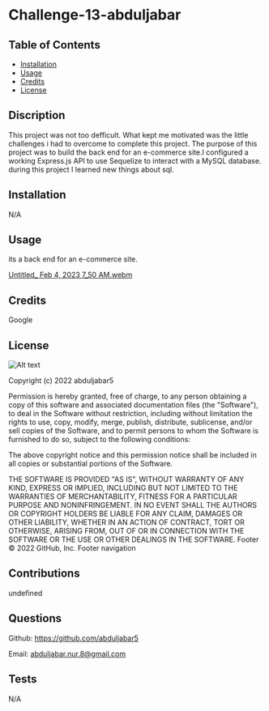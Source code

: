 # Challenge-13-abduljabar

## Table of Contents

- [Installation](#Installation)
- [Usage](#Usage)
- [Credits](#Credits)
- [License](#License)

## Discription
This project was not too defficult. What kept me motivated was the little challenges i had to overcome to complete this project. The purpose of this project was to build the back end for an e-commerce site.I configured a working Express.js API to use Sequelize to interact with a MySQL database. during this project I learned new things about sql.

## Installation

N/A

## Usage

its a back end for an e-commerce site.

[Untitled_ Feb 4, 2023 7_50 AM.webm](https://user-images.githubusercontent.com/115905200/216772098-08008f7b-3f36-40e7-a377-e1c1fdee0668.webm)


## Credits
Google

## License

![Alt text](https://img.shields.io/github/license/abduljabar5/Challenge-13-abduljabar)

Copyright (c) 2022 abduljabar5

Permission is hereby granted, free of charge, to any person obtaining a copy
of this software and associated documentation files (the "Software"), to deal
in the Software without restriction, including without limitation the rights
to use, copy, modify, merge, publish, distribute, sublicense, and/or sell
copies of the Software, and to permit persons to whom the Software is
furnished to do so, subject to the following conditions:

The above copyright notice and this permission notice shall be included in all
copies or substantial portions of the Software.

THE SOFTWARE IS PROVIDED "AS IS", WITHOUT WARRANTY OF ANY KIND, EXPRESS OR
IMPLIED, INCLUDING BUT NOT LIMITED TO THE WARRANTIES OF MERCHANTABILITY,
FITNESS FOR A PARTICULAR PURPOSE AND NONINFRINGEMENT. IN NO EVENT SHALL THE
AUTHORS OR COPYRIGHT HOLDERS BE LIABLE FOR ANY CLAIM, DAMAGES OR OTHER
LIABILITY, WHETHER IN AN ACTION OF CONTRACT, TORT OR OTHERWISE, ARISING FROM,
OUT OF OR IN CONNECTION WITH THE SOFTWARE OR THE USE OR OTHER DEALINGS IN THE
SOFTWARE.
Footer
© 2022 GitHub, Inc.
Footer navigation

## Contributions

undefined

## Questions

Github: https://github.com/abduljabar5

Email: abduljabar.nur.8@gmail.com

## Tests

N/A

